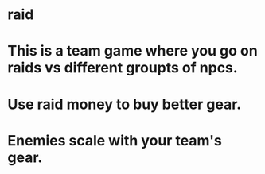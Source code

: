 # raid

# This is a team game where you go on raids vs different groupts of npcs. 
# Use raid money to buy better gear. 
# Enemies scale with your team's gear. 

